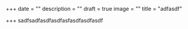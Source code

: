+++
date = ""
description = ""
draft = true
image = ""
title = "adfasdf"

+++
sadfsadfasdfasdfasfasdfasdfasdf